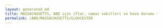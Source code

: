 ```yaml
---
layout: generated_md
title: MASSACHUSETTS, ABD için iftar, namaz vakitleri ve hava durumu - ilçe/eyalet seç
permalink: /ABD/MASSACHUSETTS/GLOUCESTER
---
```


<script type="text/javascript">
  var country = ABD;
  var city = MASSACHUSETTS;
  var state = GLOUCESTER;
  var lat = 72;
  var lon = 21;
</script>
